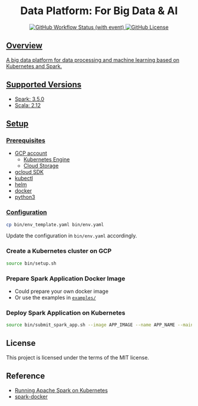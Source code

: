 <h1 align="center">Data Platform: For Big Data & AI</h2>
<p align="center">
    <a href="https://github.com/xuwenyihust/Data-Platform/actions/workflows/build-deploy-examples.yml">
        <img alt="GitHub Workflow Status (with event)" src="https://img.shields.io/github/actions/workflow/status/xuwenyihust/Data-Platform/build-deploy-examples.yml?logo=github&label=build%20%20examples">
    </a>
    <a href="https://github.com/xuwenyihust/Data-Platform/blob/main/LICENSE">
        <img alt="GitHub License" src="https://img.shields.io/github/license/xuwenyihust/Data-Platform?link=https%3A%2F%2Fgithub.com%2Fxuwenyihust%2FData-Platform%2Fblob%2Fmain%2FLICENSE">
</p>

## Overview
A big data platform for data processing and machine learning based on Kubernetes and Spark.

## Supported Versions
- Spark: 3.5.0
- Scala: 2.12

## Setup
### Prerequisites
- GCP account
  - Kubernetes Engine
  - Cloud Storage
- gcloud SDK
- kubectl
- helm
- docker
- python3

### Configuration
```bash
cp bin/env_template.yaml bin/env.yaml
```

Update the configuration in `bin/env.yaml` accordingly.

### Create a Kubernetes cluster on GCP
```bash
source bin/setup.sh
```

### Prepare Spark Application Docker Image
- Could prepare your own docker image
- Or use the examples in [`examples/`](examples/)

### Deploy Spark Application on Kubernetes
```bash
source bin/submit_spark_app.sh --image APP_IMAGE --name APP_NAME --main MAIN_CLASS --jar JAR_FILE
```

## License
This project is licensed under the terms of the MIT license.

## Reference
- [Running Apache Spark on Kubernetes](https://medium.com/empathyco/running-apache-spark-on-kubernetes-2e64c73d0bb2)
- [spark-docker](https://github.com/apache/spark-docker)